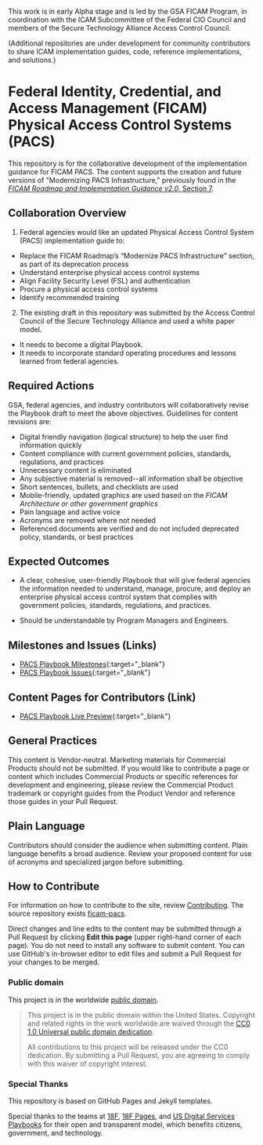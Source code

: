 This work is in early Alpha stage and is led by the GSA FICAM Program, in coordination with the ICAM Subcommittee of the Federal CIO Council and members of the Secure Technology Alliance Access Control Council.

(Additional repositories are under development for community contributors to share ICAM implementation guides, code, reference implementations, and solutions.)

# Federal Identity, Credential, and Access Management (FICAM) Physical Access Control Systems (PACS)
This repository is for the collaborative development of the implementation guidance for FICAM PACS. The content supports the creation and future versions of "Modernizing PACS Infrastructure," previously found in the <a href="https://www.idmanagement.gov/wp-content/uploads/sites/1171/uploads/FICAM_Roadmap_and_Implem_Guid.pdf" target="_blank">_FICAM Roadmap and Implementation Guidance v2.0_, Section 7</a>.

## Collaboration Overview

1. Federal agencies would like an updated Physical Access Control System (PACS) implementation guide to: 

* Replace the FICAM Roadmap’s “Modernize PACS Infrastructure” section, as part of its deprecation process 
* Understand enterprise physical access control systems
* Align Facility Security Level (FSL) and authentication
* Procure a physical access control systems 
* Identify recommended training

2. The existing draft in this repository was submitted by the Access Control Council of the Secure Technology Alliance and used a white paper model.

* It needs to become a digital Playbook.  
* It needs to incorporate standard operating procedures and lessons learned from federal agencies.

## Required Actions

GSA, federal agencies, and industry contributors will collaboratively revise the Playbook draft to meet the above objectives. Guidelines for content revisions are:

* Digital friendly navigation (logical structure) to help the user find information quickly 
* Content compliance with current government policies, standards, regulations, and practices
* Unnecessary content is eliminated
* Any subjective material is removed--all information shall be objective
* Short sentences, bullets, and checklists are used
* Mobile-friendly, updated graphics are used based on the _FICAM Architecture or other government graphics_  
* Pain language and active voice 
* Acronyms are removed where not needed  
* Referenced documents are verified and do not included deprecated policy, standards, or best practices 

## Expected Outcomes

* A clear, cohesive, user-friendly Playbook that will give federal agencies the information needed to understand, manage, procure, and deploy an enterprise physical access control system that complies with government policies, standards, regulations, and practices.

* Should be understandable by Program Managers and Engineers.

## Milestones and Issues (Links)

* [PACS Playbook Milestones](https://github.com/GSA/ficam-pacs/milestones?direction=asc&sort=due_date&state=open){:target="_blank"}
* [PACS Playbook Issues](https://github.com/GSA/ficam-pacs/issues){:target="_blank"}

## Content Pages for Contributors (Link)

* [PACS Playbook Live Preview](https://federalist-proxy.app.cloud.gov/preview/gsa/ficam-pacs/pacs-playbook/){:target="_blank"}

## General Practices
This content is Vendor-neutral. Marketing materials for Commercial Products should not be submitted. If you would like to contribute a page or content which includes Commercial Products or specific references for development and engineering, please review the Commercial Product trademark or copyright guides from the Product Vendor and reference those guides in your Pull Request.  

## Plain Language
Contributors should consider the audience when submitting content. Plain language benefits a broad audience. Review your proposed content for use of acronyms and specialized jargon before submitting.

## How to Contribute
For information on how to contribute to the site, review [Contributing](CONTRIBUTING.md/). The source repository exists [ficam-pacs](https://github.com/GSA/ficam-pacs/). 

Direct changes and line edits to the content may be submitted through a Pull Request by clicking **Edit this page** (upper right-hand corner of each page). You do not need to install any software to submit content. You can use GitHub's in-browser editor to edit files and submit a Pull Request for your changes to be merged.

### Public domain

This project is in the worldwide [public domain](LICENSE.md). 

> This project is in the public domain within the United States. Copyright and related rights in the work worldwide are waived through the [CC0 1.0 Universal public domain dedication](https://creativecommons.org/publicdomain/zero/1.0/).
>
> All contributions to this project will be released under the CC0 dedication. By submitting a Pull Request, you are agreeing to comply with this waiver of copyright interest.

### Special Thanks
This repository is based on GitHub Pages and Jekyll templates. 

Special thanks to the teams at [18F](https://18f.gsa.gov/), [18F Pages](https://pages.18f.gov/), and [US Digital Services Playbooks](https://playbook.cio.gov/) for their open and transparent model, which benefits citizens, government, and technology.
